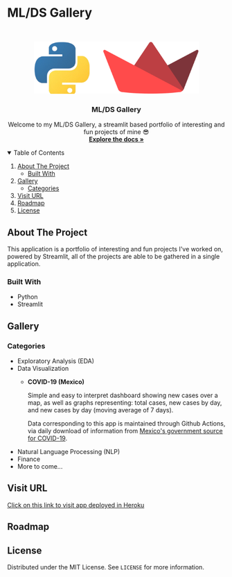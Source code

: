 # ML/DS Gallery

<!-- MAIN -->
<br />
<p align="center">
  <a href="https://github.com/rolando-trevino/ml_ds_gallery" align="center">
    <img src="https://raw.githubusercontent.com/rolando-trevino/ml_ds_gallery/main/img/header.png" alt="Logo" width="380" height="120">
  </a>
  
  <h3 align="center">ML/DS Gallery</h3>

  <p align="center">
    Welcome to my ML/DS Gallery, a streamlit based portfolio of interesting and fun projects of mine 😎
    <br />
    <a href="https://github.com/rolando-trevino/ml_ds_gallery"><strong>Explore the docs »</strong></a>
    <br />
  
  </p>
</p>

<!-- TABLE OF CONTENTS -->
<details open="open">
  <summary>Table of Contents</summary>
  <ol>
    <li>
      <a href="#about-the-project">About The Project</a>
      <ul>
        <li><a href="#built-with">Built With</a></li>
      </ul>
    </li>
    <li>
      <a href="#gallery">Gallery</a>
      <ul>
        <li><a href="#categories">Categories</a></li>
      </ul>
    </li>
    <li><a href="#visit-url">Visit URL</a></li>
    <li><a href="#roadmap">Roadmap</a></li>
    <li><a href="#license">License</a></li>
  </ol>
</details>

<!-- ABOUT THE PROJECT -->
## About The Project

This application is a portfolio of interesting and fun projects I've worked on, powered by Streamlit, all of the projects are able to be gathered in a single application.

### Built With

* Python
* Streamlit

<!-- Gallery -->
## Gallery

### Categories

* Exploratory Analysis (EDA)
* Data Visualization
  * **COVID-19 (Mexico)**
    
    Simple and easy to interpret dashboard showing new cases over a map, as well as graphs representing: total cases, new cases by day, and new cases by day (moving average of 7 days).
    
    Data corresponding to this app is maintained through Github Actions, via daily download of information from [Mexico's government source for COVID-19](https://www.gob.mx/salud/documentos/datos-abiertos-152127).
* Natural Language Processing (NLP)
* Finance
* More to come...
  
<!-- VISIT URL -->
## Visit URL

<a href="https://ml-ds-gallery.herokuapp.com/">Click on this link to visit app deployed in Heroku</a>

<!-- ROADMAP -->
## Roadmap

<!-- LICENSE -->
## License

Distributed under the MIT License. See `LICENSE` for more information.

